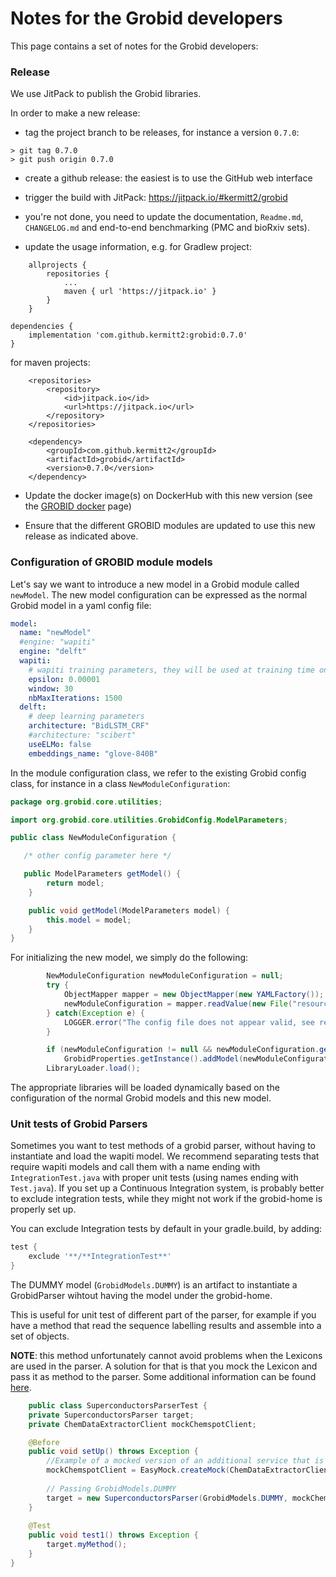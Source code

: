 <h1>Notes for the Grobid developers</h1>

This page contains a set of notes for the Grobid developers: 

### Release

We use JitPack to publish the Grobid libraries. 

In order to make a new release:  

+ tag the project branch to be releases, for instance a version `0.7.0`: 

```
> git tag 0.7.0
> git push origin 0.7.0
```

+ create a github release: the easiest is to use the GitHub web interface

+ trigger the build with JitPack: https://jitpack.io/#kermitt2/grobid

+ you're not done, you need to update the documentation, `Readme.md`, `CHANGELOG.md` and end-to-end benchmarking (PMC and bioRxiv sets). 

+ update the usage information, e.g. for Gradlew project: 

```
    allprojects {
        repositories {
            ...
            maven { url 'https://jitpack.io' }
        }
    }
```

```
dependencies {
    implementation 'com.github.kermitt2:grobid:0.7.0'
}
```

for maven projects:

```
    <repositories>
        <repository>
            <id>jitpack.io</id>
            <url>https://jitpack.io</url>
        </repository>
    </repositories>
```

```
    <dependency>
        <groupId>com.github.kermitt2</groupId>
        <artifactId>grobid</artifactId>
        <version>0.7.0</version>
    </dependency>
```

+ Update the docker image(s) on DockerHub with this new version (see the [GROBID docker](Grobid-docker.md) page)

+ Ensure that the different GROBID modules are updated to use this new release as indicated above. 

### Configuration of GROBID module models

Let's say we want to introduce a new model in a Grobid module called `newModel`. The new model configuration can be expressed as the normal Grobid model in a yaml config file:

```yaml
model:
  name: "newModel"
  #engine: "wapiti"
  engine: "delft"
  wapiti:
    # wapiti training parameters, they will be used at training time only
    epsilon: 0.00001
    window: 30
    nbMaxIterations: 1500
  delft:
    # deep learning parameters
    architecture: "BidLSTM_CRF"
    #architecture: "scibert"
    useELMo: false
    embeddings_name: "glove-840B"
```

In the module configuration class, we refer to the existing Grobid config class, for instance in a class `NewModuleConfiguration`:

```java
package org.grobid.core.utilities;

import org.grobid.core.utilities.GrobidConfig.ModelParameters;

public class NewModuleConfiguration {

   /* other config parameter here */ 

   public ModelParameters getModel() {
        return model;
    }

    public void getModel(ModelParameters model) {
        this.model = model;
    }
}

```

For initializing the new model, we simply do the following:

```java
        NewModuleConfiguration newModuleConfiguration = null;
        try {
            ObjectMapper mapper = new ObjectMapper(new YAMLFactory());
            newModuleConfiguration = mapper.readValue(new File("resources/config/config.yml"), NewModuleConfiguration.class);
        } catch(Exception e) {
            LOGGER.error("The config file does not appear valid, see resources/config/config.yml", e);
        }

        if (newModuleConfiguration != null && newModuleConfiguration.getModel() != null)
            GrobidProperties.getInstance().addModel(newModuleConfiguration.getModel());
        LibraryLoader.load();
```

The appropriate libraries will be loaded dynamically based on the configuration of the normal Grobid models and this new model. 


### Unit tests of Grobid Parsers

Sometimes you want to test methods of a grobid parser, without having to instantiate and load the wapiti model.
We recommend separating tests that require wapiti models and call them with a name ending with `IntegrationTest.java` with proper unit tests (using names ending with `Test.java`). 
If you set up a Continuous Integration system, is probably better to exclude integration tests, while they might not work if the grobid-home is properly set up. 

You can exclude Integration tests by default in your gradle.build, by adding: 

```groovy
test {
    exclude '**/**IntegrationTest**'
}
```
   
The DUMMY model (``GrobidModels.DUMMY``) is an artifact to instantiate a GrobidParser wihtout having the model under the grobid-home. 

This is useful for unit test of different part of the parser, for example if you have a method that read the sequence labelling results and assemble into a set of objects. 

**NOTE**: this method unfortunately cannot avoid problems when the Lexicons are used in the parser. A solution for that is that you mock the Lexicon and pass it as method to the parser. Some additional information can be found [here](https://github.com/kermitt2/grobid/issues/410#issuecomment-478888438). 

```java
    public class SuperconductorsParserTest {
    private SuperconductorsParser target;
    private ChemDataExtractorClient mockChemspotClient;

    @Before
    public void setUp() throws Exception {
        //Example of a mocked version of an additional service that is passed to the parser
        mockChemspotClient = EasyMock.createMock(ChemDataExtractorClient.class);
    
        // Passing GrobidModels.DUMMY 
        target = new SuperconductorsParser(GrobidModels.DUMMY, mockChemspotClient);
    }
    
    @Test
    public void test1() throws Exception {
        target.myMethod();
    }
}
```
